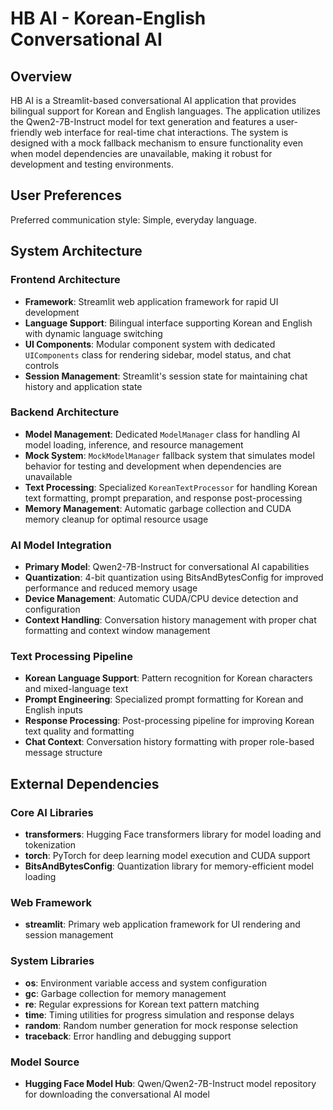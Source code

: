 # HB AI - Korean-English Conversational AI

## Overview

HB AI is a Streamlit-based conversational AI application that provides bilingual support for Korean and English languages. The application utilizes the Qwen2-7B-Instruct model for text generation and features a user-friendly web interface for real-time chat interactions. The system is designed with a mock fallback mechanism to ensure functionality even when model dependencies are unavailable, making it robust for development and testing environments.

## User Preferences

Preferred communication style: Simple, everyday language.

## System Architecture

### Frontend Architecture
- **Framework**: Streamlit web application framework for rapid UI development
- **Language Support**: Bilingual interface supporting Korean and English with dynamic language switching
- **UI Components**: Modular component system with dedicated `UIComponents` class for rendering sidebar, model status, and chat controls
- **Session Management**: Streamlit's session state for maintaining chat history and application state

### Backend Architecture
- **Model Management**: Dedicated `ModelManager` class for handling AI model loading, inference, and resource management
- **Mock System**: `MockModelManager` fallback system that simulates model behavior for testing and development when dependencies are unavailable
- **Text Processing**: Specialized `KoreanTextProcessor` for handling Korean text formatting, prompt preparation, and response post-processing
- **Memory Management**: Automatic garbage collection and CUDA memory cleanup for optimal resource usage

### AI Model Integration
- **Primary Model**: Qwen2-7B-Instruct for conversational AI capabilities
- **Quantization**: 4-bit quantization using BitsAndBytesConfig for improved performance and reduced memory usage
- **Device Management**: Automatic CUDA/CPU device detection and configuration
- **Context Handling**: Conversation history management with proper chat formatting and context window management

### Text Processing Pipeline
- **Korean Language Support**: Pattern recognition for Korean characters and mixed-language text
- **Prompt Engineering**: Specialized prompt formatting for Korean and English inputs
- **Response Processing**: Post-processing pipeline for improving Korean text quality and formatting
- **Chat Context**: Conversation history formatting with proper role-based message structure

## External Dependencies

### Core AI Libraries
- **transformers**: Hugging Face transformers library for model loading and tokenization
- **torch**: PyTorch for deep learning model execution and CUDA support
- **BitsAndBytesConfig**: Quantization library for memory-efficient model loading

### Web Framework
- **streamlit**: Primary web application framework for UI rendering and session management

### System Libraries
- **os**: Environment variable access and system configuration
- **gc**: Garbage collection for memory management
- **re**: Regular expressions for Korean text pattern matching
- **time**: Timing utilities for progress simulation and response delays
- **random**: Random number generation for mock response selection
- **traceback**: Error handling and debugging support

### Model Source
- **Hugging Face Model Hub**: Qwen/Qwen2-7B-Instruct model repository for downloading the conversational AI model